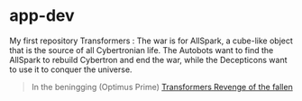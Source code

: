 # app-dev
My first repository
Transformers
: The war is for AllSpark, a cube-like object that is the source of all Cybertronian life. The Autobots want to find the AllSpark to rebuild Cybertron and end the war, while the Decepticons want to use it to conquer the universe.
> In the beningging (Optimus Prime)
[Transformers Revenge of the fallen](https://www.bilibili.tv/en/video/2048978869)
